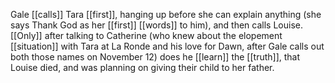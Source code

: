 
Gale [[calls]] Tara [[first]], hanging up before she can explain anything (she says Thank God as her [[first]] [[words]] to him), and then calls Louise. [[Only]] after talking to Catherine (who knew about the elopement [[situation]] with Tara at La Ronde and his love for Dawn, after Gale calls out both those names on November 12) does he [[learn]] the [[truth]], that Louise died, and was planning on giving their child to her father.

  